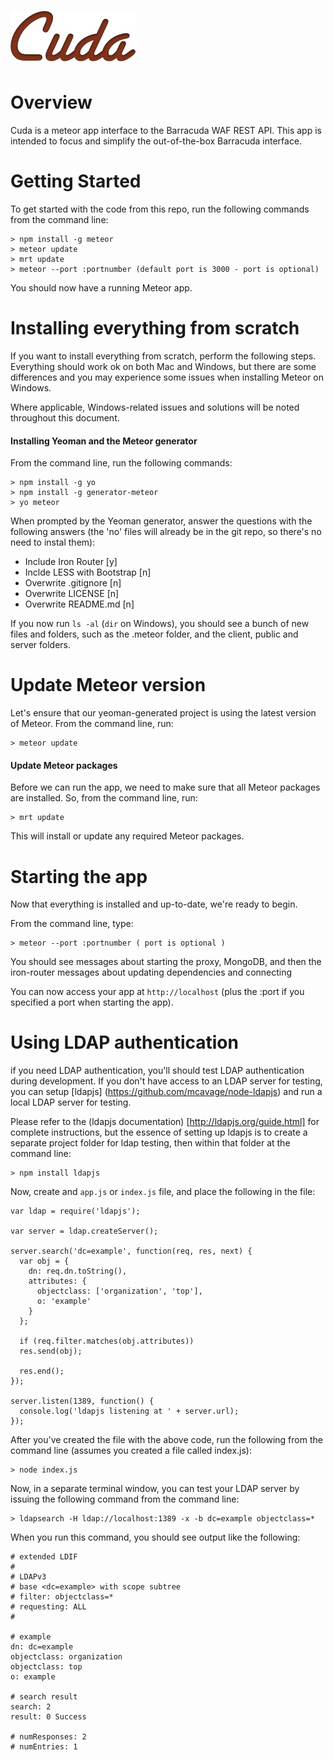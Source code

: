 ![Cuda](cuda.jpg)
===

Overview
===
Cuda is a meteor app interface to the Barracuda WAF REST API. This app is intended
to focus and simplify the out-of-the-box Barracuda interface.

Getting Started
===

To get started with the code from this repo, run the following commands from the
command line:

```
> npm install -g meteor
> meteor update
> mrt update
> meteor --port :portnumber (default port is 3000 - port is optional)
```
You should now have a running Meteor app.

Installing everything from scratch
===
If you want to install everything from scratch, perform the following steps.
Everything should work ok on both Mac and Windows, but there are some differences
and you may experience some issues when installing Meteor on Windows.

Where applicable, Windows-related issues and solutions will be noted throughout
this document.

#### Installing Yeoman and the Meteor generator
From the command line, run the following commands:

```
> npm install -g yo
> npm install -g generator-meteor
> yo meteor
```

When prompted by the Yeoman generator, answer the questions with the following
answers (the 'no' files will already be in the git repo, so there's no need to
instal them):

* Include Iron Router [y]
* Inclde LESS with Bootstrap [n]
* Overwrite .gitignore [n]
* Overwrite LICENSE [n]
* Overwrite README.md [n]

If you now run `ls -al` (`dir` on Windows), you should see a bunch of new files
and folders, such as the .meteor folder, and the client, public and server folders.

Update Meteor version
====
Let's ensure that our yeoman-generated project is using the latest version of Meteor.
From the command line, run:

```
> meteor update
```

#### Update Meteor packages

Before we can run the app, we need to make sure that all Meteor packages are
installed. So, from the command line, run:

```
> mrt update
```

This will install or update any required Meteor packages.

Starting the app
===
Now that everything is installed and up-to-date, we're ready to begin.

From the command line, type:

```
> meteor --port :portnumber ( port is optional )
```

You should see messages about starting the proxy, MongoDB, and then the iron-router
messages about updating dependencies and connecting

You can now access your app at `http://localhost` (plus the :port if you specified
a port when starting the app).

Using LDAP authentication
===
if you need LDAP authentication, you'll should test LDAP authentication during
development. If you don't have access to an LDAP server for testing, you can
setup [ldapjs] (https://github.com/mcavage/node-ldapjs) and run a local LDAP server for testing.

Please refer to the (ldapjs documentation) [http://ldapjs.org/guide.html] for
complete instructions, but the essence of setting up ldapjs is to create a
separate project folder for ldap testing, then within that folder at the command
line:

```
> npm install ldapjs
```

Now, create and `app.js` or `index.js` file, and place the following in the file:

```
var ldap = require('ldapjs');

var server = ldap.createServer();

server.search('dc=example', function(req, res, next) {
  var obj = {
    dn: req.dn.toString(),
    attributes: {
      objectclass: ['organization', 'top'],
      o: 'example'
    }
  };

  if (req.filter.matches(obj.attributes))
  res.send(obj);

  res.end();
});

server.listen(1389, function() {
  console.log('ldapjs listening at ' + server.url);
});
```

After you've created the file with the above code, run the following from the
command line (assumes you created a file called index.js):

```
> node index.js
```

Now, in a separate terminal window, you can test your LDAP server by issuing the
following command from the command line:

```
> ldapsearch -H ldap://localhost:1389 -x -b dc=example objectclass=*
```
When you run this command, you should see output like the following:

```
# extended LDIF
#
# LDAPv3
# base <dc=example> with scope subtree
# filter: objectclass=*
# requesting: ALL
#

# example
dn: dc=example
objectclass: organization
objectclass: top
o: example

# search result
search: 2
result: 0 Success

# numResponses: 2
# numEntries: 1
```
